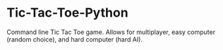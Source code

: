 # Tic-Tac-Toe-Python
Command line Tic Tac Toe game. Allows for multiplayer, easy computer (random choice), and hard computer (hard AI). 
